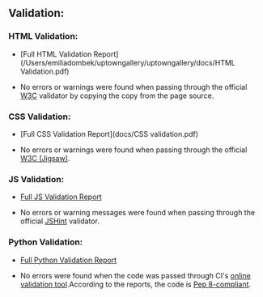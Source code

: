 ## Validation:
### HTML Validation:

- [Full HTML Validation Report](/Users/emiliadombek/uptowngallery/uptowngallery/docs/HTML Validation.pdf)

- No errors or warnings were found when passing through the official [W3C](https://validator.w3.org/) validator by copying the copy from the page source. 

### CSS Validation:

- [Full CSS Validation Report](docs/CSS validation.pdf)

- No errors or warnings were found when passing through the official [W3C (Jigsaw)](https://jigsaw.w3.org/css-validator/#validate_by_uri).

### JS Validation:

- [Full JS Validation Report](#)

- No errors or warning messages were found when passing through the official [JSHint](https://www.jshint.com/) validator. 

### Python Validation:

- [Full Python Validation Report](#)

- No errors were found when the code was passed through CI's [online validation tool](https://pep8ci.herokuapp.com/).According to the reports, the code is [Pep 8-compliant](https://legacy.python.org/dev/peps/pep-0008/).